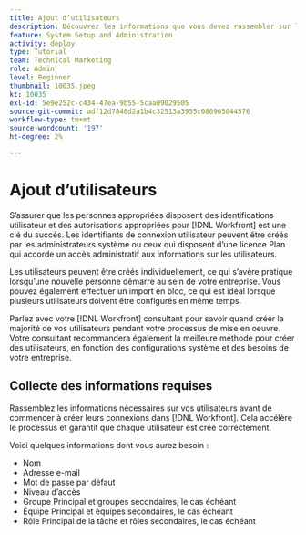 ```yaml
---
title: Ajout d’utilisateurs
description: Découvrez les informations que vous devez rassembler sur les utilisateurs avant de créer des profils utilisateur.
feature: System Setup and Administration
activity: deploy
type: Tutorial
team: Technical Marketing
role: Admin
level: Beginner
thumbnail: 10035.jpeg
kt: 10035
exl-id: 5e9e252c-c434-47ea-9b55-5caa09029505
source-git-commit: adf12d7846d2a1b4c32513a3955c080905044576
workflow-type: tm+mt
source-wordcount: '197'
ht-degree: 2%

---
```


# Ajout d’utilisateurs

S’assurer que les personnes appropriées disposent des identifications utilisateur et des autorisations appropriées pour [!DNL Workfront] est une clé du succès. Les identifiants de connexion utilisateur peuvent être créés par les administrateurs système ou ceux qui disposent d’une licence Plan qui accorde un accès administratif aux informations sur les utilisateurs.

Les utilisateurs peuvent être créés individuellement, ce qui s’avère pratique lorsqu’une nouvelle personne démarre au sein de votre entreprise. Vous pouvez également effectuer un import en bloc, ce qui est idéal lorsque plusieurs utilisateurs doivent être configurés en même temps.

Parlez avec votre [!DNL Workfront] consultant pour savoir quand créer la majorité de vos utilisateurs pendant votre processus de mise en oeuvre. Votre consultant recommandera également la meilleure méthode pour créer des utilisateurs, en fonction des configurations système et des besoins de votre entreprise.

## Collecte des informations requises

Rassemblez les informations nécessaires sur vos utilisateurs avant de commencer à créer leurs connexions dans [!DNL Workfront]. Cela accélère le processus et garantit que chaque utilisateur est créé correctement.

Voici quelques informations dont vous aurez besoin :

* Nom
* Adresse e-mail
* Mot de passe par défaut
* Niveau d’accès
* Groupe Principal et groupes secondaires, le cas échéant
* Équipe Principal et équipes secondaires, le cas échéant
* Rôle Principal de la tâche et rôles secondaires, le cas échéant
